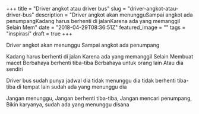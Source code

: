 +++
title = "Driver angkot atau driver bus"
slug = "driver-angkot-atau-driver-bus"
description = "Driver angkot akan menungguSampai angkot ada penumpangKadang harus berhenti di jalanKarena ada yang memanggil Selain Mem"
date = "2018-04-29T08:36:51Z"
featured_image = ""
tags = "inspirasi"
draft = true
+++ 
 
Driver angkot akan menunggu
Sampai angkot ada penumpang

Kadang harus berhenti di jalan
Karena ada yang memanggil 
Selain Membuat macet
Berbahaya berhenti tiba-tiba
Berbahaya untuk orang lain
Atau dia sendiri

Driver bus sudah punya jadwal
dia tidak menunggu 
dia tidak berhenti tiba-tiba
di tempat lain sudah ada yang menunggu dia

Jangan menunggu, 
Jangan berhenti tiba-tiba,
Jangan mencari penumpang,
Bikin karyanya,
sudah ada yang menunggu disana